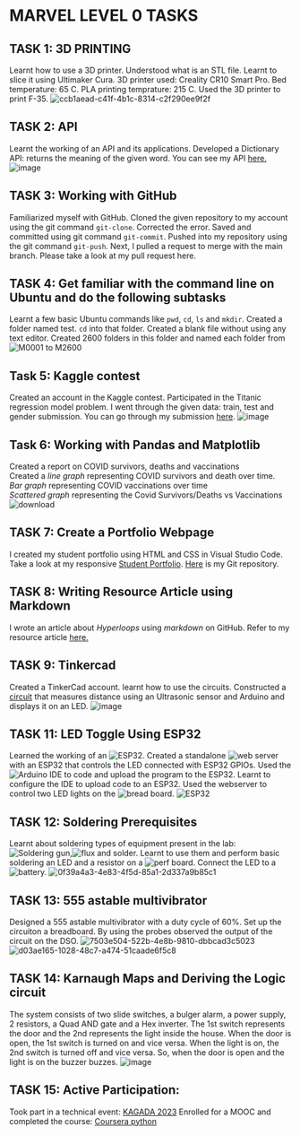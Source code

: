 # MARVEL LEVEL 0 TASKS
## TASK 1: 3D PRINTING
Learnt how to use a 3D printer.
Understood what is an STL file.
Learnt to slice it using Ultimaker Cura.
3D printer used: Creality CR10 Smart Pro.
Bed temperature: 65 C.
PLA printing temprature: 215 C.
Used the 3D printer to print F-35.
![ccb1aead-c41f-4b1c-8314-c2f290ee9f2f](https://github.com/vvvvvvss/Documentation-Marvel-level-0/assets/148562671/b49340b1-e6fd-4dac-828d-7c1943239c98)

## TASK 2: API
Learnt the working of an API and its applications.
Developed a Dictionary API: returns the meaning of the given word. 
You can see my API [here.](file:///C:/Users/Goutham/OneDrive/Desktop/varsha/marvel/dictionar%20api/index1.html)
![image](https://github.com/vvvvvvss/Documentation-Marvel-level-0/assets/148562671/a77be477-2b28-49c3-a3c1-35c0d7ebdd83)


## TASK 3: Working with GitHub
Familiarized myself with GitHub.
Cloned the given repository to my account using the git command `git-clone`.
Corrected the error.
Saved and committed using git command `git-commit`.
Pushed into my repository using the git command `git-push`.
Next, I pulled a request to merge with the main branch. 
Please take a look at my pull request here.

## TASK 4: Get familiar with the command line on Ubuntu and do the following subtasks
Learnt a few basic Ubuntu commands like `pwd`, `cd`, `ls` and `mkdir`.
Created a folder named test.
`cd` into that folder.
Created a blank file without using any text editor.
Created 2600 folders in this folder and named each folder from ![M0001 to M2600](https://github.com/vvvvvvss/Documentation-Marvel-level-0/assets/148562671/b2aa315b-450f-4390-9ad5-186d3d189c20)

## Task 5: Kaggle contest
Created an account in the Kaggle contest.
Participated in the Titanic regression model problem.
I went through the given data: train, test and gender submission.
You can go through my submission [here](https://www.kaggle.com/code/varshashubhashrim/titanic?scriptVersionId=153407752).
![image](https://github.com/vvvvvvss/Documentation-Marvel-level-0/assets/148562671/d5153f51-5085-4477-97fe-25a55316667c)

## Task 6: Working with Pandas and Matplotlib
Created a report on COVID survivors, deaths and vaccinations  
Created a *line graph* representing COVID survivors and death over time.  
*Bar graph* representing COVID vaccinations over time  
*Scattered graph* representing the Covid Survivors/Deaths vs Vaccinations  
![download](https://github.com/vvvvvvss/Documentation-Marvel-level-0/assets/148562671/3c79a241-eb97-4c5a-a143-c3f2654ddb28)

## TASK 7: Create a Portfolio Webpage
I created my student portfolio using HTML and CSS in Visual Studio Code.
Take a look at my responsive [Student Portfolio]().
[Here]( ) is my Git repository.

## TASK 8: Writing Resource Article using Markdown
I wrote an article about *Hyperloops* using *markdown* on GitHub.
Refer to my resource article [here.](https://github.com/vvvvvvss/Hyperloops#)

## TASK 9: Tinkercad
Created a TinkerCad account.
learnt how to use the circuits.
Constructed a [circuit](https://www.tinkercad.com/things/bBIgJU8yQNA-ultrasonic-lcd) that measures distance using an Ultrasonic sensor and Arduino and displays it on an LED.
![image](https://github.com/vvvvvvss/Documentation-Marvel-level-0/assets/148562671/733f7ca6-0b29-4346-840c-b1476f2d7ca3)


## TASK 11: LED Toggle Using ESP32
Learned the working of an ![ESP32.](![61b512d4-ac1d-4870-a8a8-02f6b9fac437](https://github.com/vvvvvvss/blog/assets/148562671/5980da7e-9bca-4d4e-a543-8d4d4c3d6c93))
Created a standalone ![web server](![c613d0f3-c6fa-4ba4-a397-d74848d8b2f0](https://github.com/vvvvvvss/blog/assets/148562671/8894db95-b104-4a88-9c54-a8c3b5b27f33)) with an ESP32 that controls the LED connected with ESP32 GPIOs.
Used the ![Arduino IDE](![5742a67a-5edb-4008-9eba-79e55b592b00](https://github.com/vvvvvvss/blog/assets/148562671/c62017a9-007d-4e57-b1af-31e6099ae7df)) to code and upload the program to the ESP32.
Learnt to configure the IDE to upload code to an ESP32.
Used the webserver to control two LED lights on the ![bread board.](https://github.com/vvvvvvss/blog/assets/148562671/7e65240b-1072-4e9b-9e0e-be8d2917503d)
![ESP32](https://github.com/vvvvvvss/Documentation-Marvel-level-0/assets/148562671/3cc8af65-a1c9-4e65-b889-b03258179837)

## TASK 12: Soldering Prerequisites
Learnt about soldering types of equipment present in the lab:
![Soldering gun](blob:https://web.whatsapp.com/a01c39c0-5d97-4d16-b4bb-4e6a5885fa2c),![flux](blob:https://web.whatsapp.com/085d6f1f-ca2f-4238-9138-5e49a8b9e97c) and solder.
Learnt to use them and perform basic soldering an LED and a resistor on a ![perf board.](blob:https://web.whatsapp.com/c090ddb6-52b4-46bd-b530-8699c3719ad4)
Connect the LED to a![battery.](blob:https://web.whatsapp.com/241dfef1-152e-4a87-a628-c760559f5710)
![0f39a4a3-4e83-4f5d-85a1-2d337a9b85c1](https://github.com/vvvvvvss/Documentation-Marvel-level-0/assets/148562671/19816e8a-8b44-457b-b4f3-b1579fa8d597)

## TASK 13: 555 astable multivibrator
Designed a 555 astable multivibrator with a duty cycle of 60%.
Set up the circuiton a breadboard.
By using the probes observed the output of the circuit on the DSO.
![7503e504-522b-4e8b-9810-dbbcad3c5023](https://github.com/vvvvvvss/Documentation-Marvel-level-0/assets/148562671/47ed3504-2277-47c2-99a2-e3afd64e1fd7)
![d03ae165-1028-48c7-a474-51caade6f5c8](https://github.com/vvvvvvss/Documentation-Marvel-level-0/assets/148562671/b5dabb6e-f5b6-4709-8dc2-6df2d739c6ae)


## TASK 14: Karnaugh Maps and Deriving the Logic circuit
The system consists of two slide switches, a bulger alarm, a power supply, 2 resistors, a Quad AND gate and a Hex inverter.
The 1st switch represents the door and the 2nd represents the light inside the house. 
When the door is open, the 1st switch is turned on and vice versa. 
When the light is on, the 2nd switch is turned off and vice versa.
So, when the door is open and the light is on the buzzer buzzes.
![image](https://github.com/vvvvvvss/Documentation-Marvel-level-0/assets/148562671/763cd5f5-371f-49d9-989a-0a37f0cc51f6)

## TASK 15: Active Participation:
Took part in a technical event: [KAGADA 2023](https://github.com/vvvvvvss/blog/files/13539420/Varsha.Shubhashri.M.KAGADA.2023.Participation.Certificate.pdf)
Enrolled for a MOOC and completed the course: [Coursera python](https://github.com/vvvvvvss/blog/files/13539426/Coursera.python.pdf)
